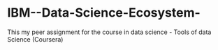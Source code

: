 # IBM--Data-Science-Ecosystem-
This my peer assignment for the course in data science - Tools of data Science (Coursera) 
